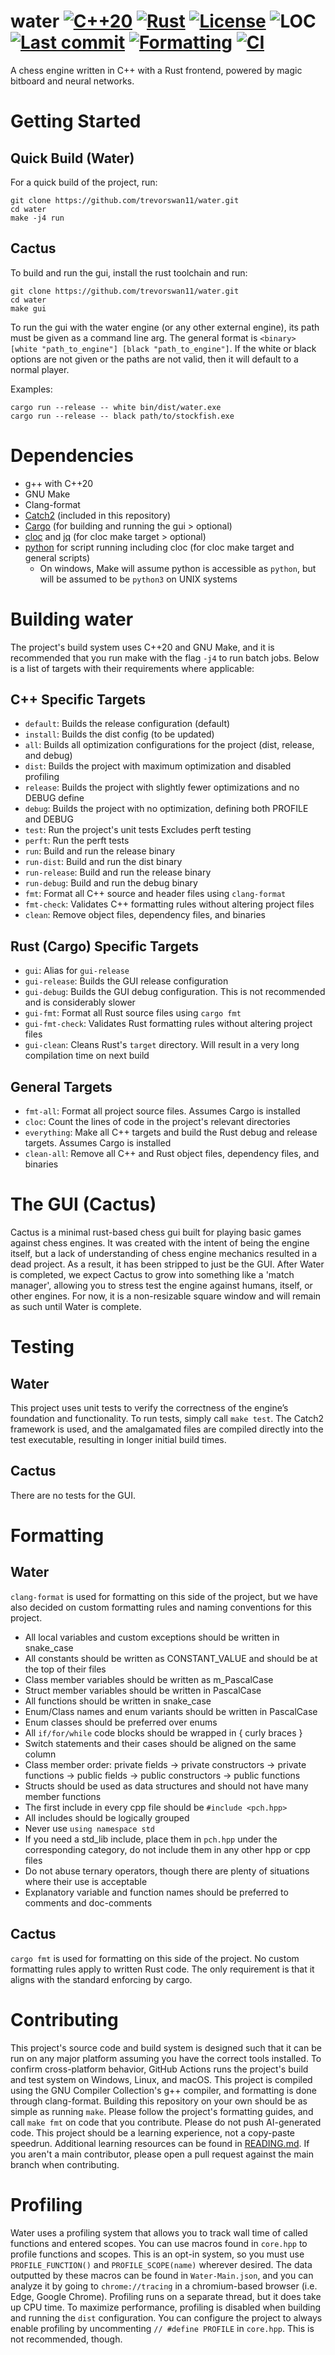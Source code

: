 # water [![C++20](https://img.shields.io/badge/C%2B%2B-20-blue?logo=c%2B%2B&logoColor=white)](https://en.cppreference.com/w/cpp/20.html) [![Rust](https://img.shields.io/static/v1?label=Rust&message=2024&labelColor=gray&color=F1592A)](https://github.com/rust-lang/rust) [![License](https://img.shields.io/github/license/trevorswan11/water)](LICENSE) ![LOC](https://img.shields.io/endpoint?url=https://raw.githubusercontent.com/trevorswan11/water/main/assets/loc_badge.json) [![Last commit](https://img.shields.io/github/last-commit/trevorswan11/water)](https://github.com/trevorswan11/water) [![Formatting](https://github.com/trevorswan11/water/actions/workflows/format.yml/badge.svg)](https://github.com/trevorswan11/water/actions/workflows/format.yml) [![CI](https://github.com/trevorswan11/water/actions/workflows/ci.yml/badge.svg)](https://github.com/trevorswan11/water/actions/workflows/ci.yml)
A chess engine written in C++ with a Rust frontend, powered by magic bitboard and neural networks.

# Getting Started

## Quick Build (Water)
For a quick build of the project, run:
```shell
git clone https://github.com/trevorswan11/water.git
cd water
make -j4 run
```

## Cactus
To build and run the gui, install the rust toolchain and run:
```shell
git clone https://github.com/trevorswan11/water.git
cd water
make gui
```
To run the gui with the water engine (or any other external engine), its path must be given as a command line arg. The general format is `<binary> [white "path_to_engine"] [black "path_to_engine"]`. If the white or black options are not given or the paths are not valid, then it will default to a normal player.

Examples:
```shell
cargo run --release -- white bin/dist/water.exe
cargo run --release -- black path/to/stockfish.exe
```

# Dependencies
- g++ with C++20
- GNU Make
- Clang-format
- [Catch2](https://github.com/catchorg/Catch2) (included in this repository)
- [Cargo](https://doc.rust-lang.org/beta/book/ch01-01-installation.html) (for building and running the gui > optional)
- [cloc](https://github.com/AlDanial/cloc) and [jq](https://github.com/jqlang/jq) (for cloc make target > optional)
- [python](https://www.python.org/downloads/) for script running including cloc (for cloc make target and general scripts)
    - On windows, Make will assume python is accessible as `python`, but will be assumed to be `python3` on UNIX systems

# Building water
The project's build system uses C++20 and GNU Make, and it is recommended that you run make with the flag `-j4` to run batch jobs. Below is a list of targets with their requirements where applicable:

## C++ Specific Targets
- `default`: Builds the release configuration (default)
- `install`: Builds the dist config (to be updated)
- `all`: Builds all optimization configurations for the project (dist, release, and debug)
- `dist`: Builds the project with maximum optimization and disabled profiling
- `release`: Builds the project with slightly fewer optimizations and no DEBUG define
- `debug`: Builds the project with no optimization, defining both PROFILE and DEBUG
- `test`: Run the project's unit tests Excludes perft testing
- `perft`: Run the perft tests
- `run`: Build and run the release binary
- `run-dist`: Build and run the dist binary
- `run-release`: Build and run the release binary
- `run-debug`: Build and run the debug binary
- `fmt`: Format all C++ source and header files using `clang-format`
- `fmt-check`: Validates C++ formatting rules without altering project files
- `clean`: Remove object files, dependency files, and binaries

## Rust (Cargo) Specific Targets
- `gui`: Alias for `gui-release`
- `gui-release`: Builds the GUI release configuration
- `gui-debug`: Builds the GUI debug configuration. This is not recommended and is considerably slower
- `gui-fmt`: Format all Rust source files using `cargo fmt`
- `gui-fmt-check`: Validates Rust formatting rules without altering project files
- `gui-clean`: Cleans Rust's `target` directory. Will result in a very long compilation time on next build

## General Targets
- `fmt-all`: Format all project source files. Assumes Cargo is installed
- `cloc`: Count the lines of code in the project's relevant directories
- `everything`: Make all C++ targets and build the Rust debug and release targets. Assumes Cargo is installed
- `clean-all`: Remove all C++ and Rust object files, dependency files, and binaries

# The GUI (Cactus)
Cactus is a minimal rust-based chess gui built for playing basic games against chess engines. It was created with the intent of being the engine itself, but a lack of understanding of chess engine mechanics resulted in a dead project. As a result, it has been stripped to just be the GUI. After Water is completed, we expect Cactus to grow into something like a 'match manager', allowing you to stress test the engine against humans, itself, or other engines. For now, it is a non-resizable square window and will remain as such until Water is complete.

# Testing

## Water
This project uses unit tests to verify the correctness of the engine’s foundation and functionality. To run tests, simply call `make test`. The Catch2 framework is used, and the amalgamated files are compiled directly into the test executable, resulting in longer initial build times. 

## Cactus
There are no tests for the GUI.

# Formatting

## Water
`clang-format` is used for formatting on this side of the project, but we have also decided on custom formatting rules and naming conventions for this project.
- All local variables and custom exceptions should be written in snake_case
- All constants should be written as CONSTANT_VALUE and should be at the top of their files
- Class member variables should be written as m_PascalCase
- Struct member variables should be written in PascalCase
- All functions should be written in snake_case
- Enum/Class names and enum variants should be written in PascalCase
- Enum classes should be preferred over enums
- All `if/for/while` code blocks should be wrapped in { curly braces }
- Switch statements and their cases should be aligned on the same column
- Class member order: private fields -> private constructors -> private functions -> public fields -> public constructors -> public functions
- Structs should be used as data structures and should not have many member functions
- The first include in every cpp file should be `#include <pch.hpp>`
- All includes should be logically grouped
- Never use `using namespace std`
- If you need a std_lib include, place them in `pch.hpp` under the corresponding category, do not include them in any other hpp or cpp files
- Do not abuse ternary operators, though there are plenty of situations where their use is acceptable
- Explanatory variable and function names should be preferred to comments and doc-comments

## Cactus
`cargo fmt` is used for formatting on this side of the project. No custom formatting rules apply to written Rust code. The only requirement is that it aligns with the standard enforcing by cargo.

# Contributing
This project's source code and build system is designed such that it can be run on any major platform assuming you have the correct tools installed. To confirm cross-platform behavior, GitHub Actions runs the project's build and test system on Windows, Linux, and macOS. This project is compiled using the GNU Compiler Collection's g++ compiler, and formatting is done through clang-format. Building this repository on your own should be as simple as running `make`. Please follow the project's formatting guides, and call `make fmt` on code that you contribute. Please do not push AI-generated code. This project should be a learning experience, not a copy-paste speedrun. Additional learning resources can be found in [READING.md](READING.md). If you aren't a main contributor, please open a pull request against the main branch when contributing.

# Profiling
Water uses a profiling system that allows you to track wall time of called functions and entered scopes. You can use macros found in `core.hpp` to profile functions and scopes. This is an opt-in system, so you must use `PROFILE_FUNCTION()` and `PROFILE_SCOPE(name)` wherever desired. The data outputted by these macros can be found in `Water-Main.json`, and you can analyze it by going to `chrome://tracing` in a chromium-based browser (i.e. Edge, Google Chrome). Profiling runs on a separate thread, but it does take up CPU time. To maximize performance, profiling is disabled when building and running the `dist` configuration. You can configure the project to always enable profiling by uncommenting `// #define PROFILE` in `core.hpp`. This is not recommended, though.